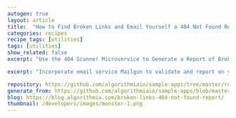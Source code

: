 ```yaml
---
autogen: true
layout: article
title:  "How to Find Broken Links and Email Yourself a 404 Not Found Report"
categories: recipes
recipe_tags: [utilities]
tags: [utilities]
show_related: false
excerpt: "Use the 404 Scanner Microservice to Generate a Report of Broken Links"

excerpt: "Incorporate email service Mailgun to validate and report on your URL's and find broken links on your website."

repository: https://github.com/algorithmiaio/sample-apps/tree/master/recipes/404-Error-Scanner
generate_from: https://github.com/algorithmiaio/sample-apps/blob/master/recipes/404-Error-Scanner/readme.md
blog: https://blog.algorithmia.com/broken-links-404-not-found-report/
thumbnail: /developers/images/monster-1.png
---
```


